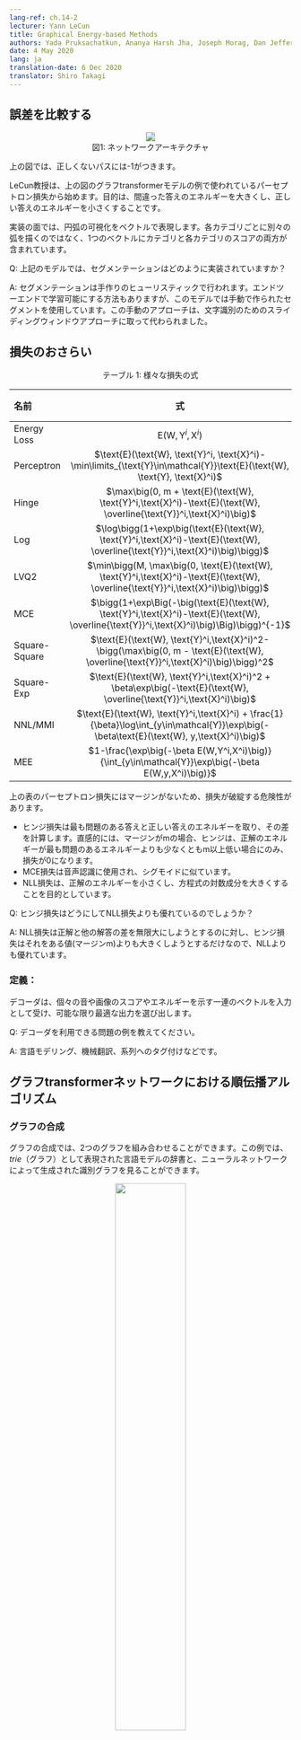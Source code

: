 ```yaml
---
lang-ref: ch.14-2
lecturer: Yann LeCun
title: Graphical Energy-based Methods
authors: Yada Pruksachatkun, Ananya Harsh Jha, Joseph Morag, Dan Jefferys-White, and Brian Kelly
date: 4 May 2020
lang: ja
translation-date: 6 Dec 2020
translator: Shiro Takagi
---
```


<!-- ## Comparing Losses -->
## 誤差を比較する

<!-- <center>
<img src="{{site.baseurl}}/images/week14/14-2/GT.png" style="background-color:#DCDCDC;" /><br>
Figure 1: Network Architecture
</center> -->
<center>
<img src="{{site.baseurl}}/images/week14/14-2/GT.png" style="background-color:#DCDCDC;" /><br>
図1: ネットワークアーキテクチャ
</center>

<!-- In the figure above, incorrect paths have -1.

Professor LeCun starts with perceptron loss, which is used in the example of Graph Transformer Model in the figure above. The goal is to make energy of wrong answers large, and correct ones small.

In terms of implementation, you would represent the arcs in the visualization with a vector. Rather than a separate arc for each category, one vector contains both the categories and the score for each category.

Q: How is the segmentor implemented in the model above?

A: The segment is handcrafted heuristics. The model uses a handcrafted segment although there is a way to make it trainable end-to-end. This handcrafted approach was superseded by the sliding window approach for character recognition. -->

上の図では、正しくないパスには-1がつきます。

LeCun教授は、上の図のグラフtransformerモデルの例で使われているパーセプトロン損失から始めます。目的は、間違った答えのエネルギーを大きくし、正しい答えのエネルギーを小さくすることです。

実装の面では、円弧の可視化をベクトルで表現します。各カテゴリごとに別々の弧を描くのではなく、1つのベクトルにカテゴリと各カテゴリのスコアの両方が含まれています。

Q: 上記のモデルでは、セグメンテーションはどのように実装されていますか？

A: セグメンテーションは手作りのヒューリスティックで行われます。エンドツーエンドで学習可能にする方法もありますが、このモデルでは手動で作られたセグメントを使用しています。この手動のアプローチは、文字識別のためのスライディングウィンドウアプローチに取って代わられました。


<!-- ## Overview of Losses -->
## 損失のおさらい

<!-- <center>
Table 1: Various Loss Equations
</center> -->
<center>
テーブル 1: 様々な損失の式
</center>

<!-- | Loss Equation | Formula  | Margin | -->
| 名前 | 式  | マージン |
| :---- | :----: | ---:|
| Energy Loss | $\text{E}(\text{W}, \text{Y}^i, \text{X}^i)$ | None |
| Perceptron | $\text{E}(\text{W}, \text{Y}^i, \text{X}^i)-\min\limits_{\text{Y}\in\mathcal{Y}}\text{E}(\text{W}, \text{Y}, \text{X}^i)$ | 0  |
| Hinge  | $\max\big(0, m + \text{E}(\text{W}, \text{Y}^i,\text{X}^i)-\text{E}(\text{W}, \overline{\text{Y}}^i,\text{X}^i)\big)$  | $m$ |
| Log  | $\log\bigg(1+\exp\big(\text{E}(\text{W}, \text{Y}^i,\text{X}^i)-\text{E}(\text{W}, \overline{\text{Y}}^i,\text{X}^i)\big)\bigg)$ | >0 |
| LVQ2  | $\min\bigg(M, \max\big(0, \text{E}(\text{W}, \text{Y}^i,\text{X}^i)-\text{E}(\text{W}, \overline{\text{Y}}^i,\text{X}^i)\big)\bigg)$ | 0 |
| MCE | $\bigg(1+\exp\Big(-\big(\text{E}(\text{W}, \text{Y}^i,\text{X}^i)-\text{E}(\text{W}, \overline{\text{Y}}^i,\text{X}^i)\big)\Big)\bigg)^{-1}$| >0 |
| Square-Square | $\text{E}(\text{W}, \text{Y}^i,\text{X}^i)^2-\bigg(\max\big(0, m - \text{E}(\text{W}, \overline{\text{Y}}^i,\text{X}^i)\big)\bigg)^2$ | $m$ |
| Square-Exp | $\text{E}(\text{W}, \text{Y}^i,\text{X}^i)^2 + \beta\exp\big(-\text{E}(\text{W}, \overline{\text{Y}}^i,\text{X}^i)\big)$ | >0 |
| NNL/MMI | $\text{E}(\text{W}, \text{Y}^i,\text{X}^i) + \frac{1}{\beta}\log\int_{y\in\mathcal{Y}}\exp\big(-\beta\text{E}(\text{W}, y,\text{X}^i)\big)$ | >0 |
| MEE |$1-\frac{\exp\big(-\beta E(W,Y^i,X^i)\big)}{\int_{y\in\mathcal{Y}}\exp\big(-\beta E(W,y,X^i)\big)}$ | >0 |


<!-- The perceptron loss seen in the table above does not have a margin, and thus the loss has a risk of collapsing.

* Hinge loss is taking the energy of the most offending answer, and the correct answer, and computing their difference. Intuitively, with a margin m, the hinge will only have loss of 0 when the correct energy is lower than the most offending energy by _at least_ m.
* MCE loss is used in speech recognition, and looks similar to a sigmoid.
* NLL loss aims to make the energy of the correct answer small, and make the log component of the equation large.

Q: How may hinge be better than NLL loss?

A: Hinge is better than NLL becuase hinge will try to push the difference between the correct answer and other answers to infinity, whereas hinge only wants to make it larger than some value (the margin m).  -->

上の表のパーセプトロン損失にはマージンがないため、損失が破綻する危険性があります。

* ヒンジ損失は最も問題のある答えと正しい答えのエネルギーを取り、その差を計算します。直感的には、マージンがmの場合、ヒンジは、正解のエネルギーが最も問題のあるエネルギーよりも少なくともm以上低い場合にのみ、損失が0になります。
* MCE損失は音声認識に使用され、シグモイドに似ています。
* NLL損失は、正解のエネルギーを小さくし、方程式の対数成分を大きくすることを目的としています。

Q: ヒンジ損失はどうにしてNLL損失よりも優れているのでしょうか？

A: NLL損失は正解と他の解答の差を無限大にしようとするのに対し、ヒンジ損失はそれをある値(マージンm)よりも大きくしようとするだけなので、NLLよりも優れています。

<!-- ### DEFINITION:

A decoder inputs a sequence of vectors that indicate the scores or energy of individual sounds or images, and picks out the best possible output.

Q: What are some examples of problems that can use decoders? 
A: Language modelling, machine translation, and sequence tagging. 

## Forward algorithm in Graph Transformer Networks

### Graph Composition

Graph composition allows us to combine two graphs. In this example we can see a language model lexicon being represented as a $trie$ (a graph) and a recognition graph which is produced by a neural network. -->

### 定義：

デコーダは、個々の音や画像のスコアやエネルギーを示す一連のベクトルを入力として受け、可能な限り最適な出力を選び出します。

Q: デコーダを利用できる問題の例を教えてください。

A: 言語モデリング、機械翻訳、系列へのタグ付けなどです。

## グラフtransformerネットワークにおける順伝播アルゴリズム

### グラフの合成

グラフの合成では、2つのグラフを組み合わせることができます。この例では、$trie$（グラフ）として表現された言語モデルの辞書と、ニューラルネットワークによって生成された識別グラフを見ることができます。

<!-- <center>
<img src="{{site.baseurl}}/images/week14/14-2/graph_composition.png" height="50%" width="50%" /><br>
<b>Figure 2</b>: Graph Composition
</center> -->
<center>
<img src="{{site.baseurl}}/images/week14/14-2/graph_composition.png" height="50%" width="50%" /><br>
<b>図2</b>: グラフの合成
</center>

<!-- The recognition graph specifies with different energy values (associated with each arc) how likely a character is at a particular step.

Now, for this example, the question we answer with a graph composition operation is, what is the best path in this recognition graph that also agrees with our lexicon?

The common hop from step 1 to step 2 between the recognition graph and the grammar is the character $c$, associated with energy 0.4. Hence, our interpretation graph contains just 1 arc between step 1 and 2 corresponding to $c$. Similarly, possible characters between step 2 and 3 are $x$, $u$ and $a$ in the recognition graph. Branches following $c$ in the grammar graph contain $u$ and $a$. So, the graph composition operation picks out arcs $u$ and $a$ to be present in the interpretation graph. It also associates the arc it copies from the recognition graph with their energy values. 

If the grammar also contained energy values associated with arcs, the graph composition would have added the energy values or combined them using some other operator.

In a similar fasion, graph composition also allows us to combine two knowledge bases that are represented by neural networks. In the example discused above, the grammar can essentially be represented as a neural network predicting the next character. The softmax output of the NN provides us with the transition probabilities to the next character from a given node.

As a side note, if the language model shown in this example is a neural network, we can backpropagate through the entire structure. This becomes an example of a differentiable program where we backpropagate through a program containing loops, if-conditions, recursions etc. -->

識別グラフは、（各円弧に関連付けられた）異なるエネルギー値で、ある文字が特定のステップでどの程度の可能性があるかを指定します。

さて、この例では、グラフの合成操作で答える質問は、この識別グラフの中で、私たちの辞書と一致する最良のパスは何か、ということです。

識別グラフと文法の間のステップ1からステップ2への共通ホップは、エネルギー0.4の文字$c$です。したがって、我々の解釈グラフには、ステップ 1 とステップ 2 の間に $c$ に対応する円弧が 1 つだけ含まれています。同様に、ステップ2とステップ3の間にあり得る文字は、識別グラフでは、$x$, $u$, $a$です。文法グラフの$c$に続く枝には、$u$と$a$が含まれています。そこで、グラフ合成演算は、解釈グラフに存在する円弧 $u$ と $a$ を選び出します。また、識別グラフからコピーした円弧を、それらのエネルギー値に関連付けます。

もし文法にも円弧に関連するエネルギー値が含まれていたとしたら、グラフの合成はエネルギー値を追加するか、他の演算子を使ってそれらを結合していたでしょう。

同様の流れで、グラフの合成はまた、ニューラルネットワークによって表現される２つの知識ベースを結合することを可能にします。上で説明した例では、文法は本質的に次の文字を予測するニューラルネットワークとして表現することができます。NNのsoftmax出力は、与えられたノードから次の文字への遷移確率を提供してくれます。

余談ですが、この例で示されている言語モデルがニューラルネットワークであれば、構造全体を誤差逆伝播することができます。これは、ループ、if条件、再帰などを含むプログラムを逆伝播する微分可能なプログラムの例になります。

<!-- ### A check reader from mid-90s -->
### 90年代半ばのチェックリーダー

<!-- The entire architecture of a check reader from the mid-90s is quite complex, but what we are primarily interested in, is the part starting from the character recogniser, which produces the recognition graph. -->
90年代半ばのチェックリーダーの全体のアーキテクチャは非常に複雑ですが、私たちが主に興味を持っているのは、識別グラフを生成する文字識別器から始まる部分です。

<!-- <center>
<img src="{{site.baseurl}}/images/week14/14-2/check_reader.png"/><br>
<b>Figure 3</b>: Check reader
</center> -->
<center>
<img src="{{site.baseurl}}/images/week14/14-2/check_reader.png"/><br>
<b>図3</b>: チェックリーダー
</center>
<!-- 
This recongnition graph undergoes two separate composition operations, one with the correct interpretation (or the ground truth) and second with the grammar which creates a graph of all possible interpretations.

<!-- The entire system is trained via the Negative Log-Likelihood loss function. The negative log-likelihood says that each path in the interpretation graph is a possible interpretation and sum of energies along that path is the energy of that interpretation.

Now, instead of using the Viterbi algorithm, we use the forward algorithm. The following sub-sections discuss the differences between the two approaches. -->

この識別グラフは、2つの別々の合成操作を受けます。1つは正しい解釈（または真の値）で、2つ目は文法で、これによってすべての可能な解釈のグラフを作成します。

システム全体は負の対数尤度損失関数を使って学習されます。負の対数尤度を用いるとはつまり、解釈グラフの各パスが可能な解釈であり、そのパスに沿ったエネルギーの総和がその解釈のエネルギーであるということです。

ここで、ビタビアルゴリズムの代わりに、フォワードアルゴリズムを使用します。以下のサブセクションでは、2つのアプローチの違いを議論します。

<!-- #### Viterbi algorithm

Viterbi algorithm is a dynamic programming algorithm that is used to find the most likely path (or the path with the minimum energy) in a given graph. It minimises the energy with respect to a latent variable z, where z represents the path we are taking in the graph. -->

#### ビタビアルゴリズム

<!-- Viterbi algorithm is a dynamic programming algorithm that is used to find the most likely path (or the path with the minimum energy) in a given graph. It minimises the energy with respect to a latent variable z, where z represents the path we are taking in the graph. -->
ビタビアルゴリズムは、与えられたグラフの中で最も可能性の高いパス（またはエネルギーが最小となるパス）を見つけるために使用される動的計画法です。これは、潜在変数 $z$ に関するエネルギーを最小化します。

$$F (x, y) = \min_{z} \; E(x, y, z)$$

<!-- #### The forward algorithm -->
#### フォワードアルゴリズム

<!-- The forward algorithm, on the other hand, computes the log of sum of exponentials of the negative value of energies of all paths. This mouthful can be easily seen as a formula below: -->
一方、フォワードアルゴリズムは、すべてのパスの負のエネルギーの指数の和の対数を計算します。これは、以下の式で簡単にわかります。

$$F_{\beta} (x, y) = -\frac{1}{\beta} \; \log \; \sum_{z \, \in \, \text{paths}} \; \exp \, (- \beta \; E(x, y, z))$$

<!-- This is marginalising over the latent variable z, which defines the paths in an interpretation graph. This approach computes this log sum exponential value over all possible paths to a particular node. This is like combning the cost of all possible paths in a soft-minimum way.

The forward algorithm is cheap to implement and does not cost more than Viterbi algorithm. Also, we can backpropagate through the forward algorithm node in the graph.

The working of the forward algorithm can be shown using the following example defined on an interpretation graph. -->

これは、解釈グラフのパスを定義する潜在変数$z$を周辺化しています。このアプローチでは，特定のノードへのすべての可能なパスについて，この対数和指数値を計算します。これは、ソフトミニマムな方法で、すべての可能なパスのコストを計算するようなものです。

フォワードアルゴリズムは実装が安価で、ビタビアルゴリズムよりもコストがかかりません。また、グラフ上のノードを経由して誤差逆伝播することも可能です。

フォワードアルゴリズムの動作は、解釈グラフ上に定義された以下の例を用いて示すことができます。

<!-- <center>
<img src="{{site.baseurl}}/images/week14/14-2/interpretation_graph.png" height="50%" width="50%" /><br>
<b>Figure 4</b>: Interpretation graph
</center> -->
<center>
<img src="{{site.baseurl}}/images/week14/14-2/interpretation_graph.png" height="50%" width="50%" /><br>
<b>図4</b>: 解釈グラフ
</center>


<!-- The cost from the input node to the red shaded node is computed by marginalising over all possible paths reaching the red node. The arrows entering the red node define these possible paths in our example.

For the red node, the value of energy at the node is given by: -->

入力ノードから赤い網掛けのノードまでのコストは、赤いノードに到達する可能性のあるすべてのパスを周辺化することによって計算されます。赤いノードに入る矢印は、この例ではこれらの可能なパスを定義しています。

赤色のノードでは、ノードでのエネルギーの値は次のように与えられます。

$$-\frac{1}{\beta} \; \log \; [ \, \exp \, (- \, \beta (e_1 \, + \, e_3)) \; + \; \exp \, (- \, \beta (e_2 \, + \, e_4)) \, ]$$

<!-- #### Neural network analogy of forward algorithm -->
#### フォワードアルゴリズムのアナロジーとしてのニューラルネットワーク

<!-- The forward algorithm is a special case of the belief-propagation algorithm, when the underlying graph is a chain graph. This entire algorithm can be viewed as a feed-forward neural network where the function at each node is a log sum of exponentials and an addition term. 

For each node in the interpretation graph, we maintain a variable $\alpha$. -->

フォワードアルゴリズムは、基礎となるグラフが鎖グラフである場合の信念伝播アルゴリズムの特殊なケースです。このアルゴリズム全体は、各ノードでの関数が指数と加算項の対数和であるフィードフォワードニューラルネットワークとして見ることができます。

解釈グラフの各ノードについて、変数$\alpha$を維持します。

$$ \alpha_{i} = - \; \log \; \biggl[ \sum_{k \, \in \, \text{parent} \, (i)} \; \exp \, (- \, \beta \; (\alpha_k \, + \, e_{ki})) \biggl]$$

<!-- where $e_{ki}$ is the energy of the link from node $k$ to node $i$.  -->
ここで、$e_{ki}$は、ノード$k$からノード$i$へのリンクのエネルギーです。

<!-- $\alpha_i$ forms the activation of a node $i$ in this neural network and $e_{ki}$ is the weight between nodes $k$ and node $i$. This formulation is algebraically equivalent to the weighted sum operations of a regular neural network in the log domain.

We can backpropagate through the dynamic interpretation graph (since it changes from example to example) on which we apply the forward algorithm. We can compute the gradients of $F(x, y)$ computed at the last node of the graph w.r.t the $e_{ki}$ weights defining the edges of the interpretation graph. -->

このニューラルネットワークにおいて、$\alpha_i$はノード$i$の活性を形成し、$e_{ki}$はノード$k$とノード$i$の間の重みです。この定式化は、対数領域における通常のニューラルネットワークの重み付き和と代数的に等価です。

フォワードアルゴリズムを適用した動的解釈グラフ（例から例へと変化するので）を誤差逆伝播することができます。解釈グラフのエッジを定義する $e_{ki}$ の重みを用いて、グラフの最後のノードで計算された $F(x, y)$ の勾配を計算することができます。

<!-- <center>
<img src="{{site.baseurl}}/images/week14/14-2/check_reader.png" /><br>
<b>Figure 5</b>: Check reader
</center> -->
<center>
<img src="{{site.baseurl}}/images/week14/14-2/check_reader.png" /><br>
<b>図5</b>: チェックリーダー
</center>
<!-- 
Returning back to the check reader example, we apply the forward algorithm on the two graph compositions and obtain the energy value at the last node using the log sum exponential forumla. The difference between these energy values is the negative log-likelihood loss.

<!-- The value obtained from applying the forward algorithm on the graph composition between correct answer and recognition graph is the log sum exponential value of the correct answer. In contrast, log sum exponential value at the last node of the graph composition between recognition graph and grammar is the marginalised value over all possible valid interpretations. -->

チェックリーダーの例に戻り、2つのグラフ合成にフォワードアルゴリズムを適用し、対数和指数を使用して最後のノードでのエネルギー値を求めます。これらのエネルギー値の差が負の対数尤度損失です。

正解グラフと識別グラフの間のグラフ構成にフォワードアルゴリズムを適用して得られる値は、正解の対数和指数値です。対照的に、識別グラフと文法の間のグラフ構成の最後のノードでの対数和指数値は、すべての可能性のある有効な解釈にわたって周辺化された値です。

<!-- # Lagrangian formulation of Backpropagation
For an input $x$ and target output $y$, we can formulate a network as a collection of functions, $f_k$ and weights, $w_k$ such that successive steps in the network output $z_k$ with $z_{k+1} = f_k(z_k, w_k)$. In a supervised setting, the goal of the network is to minimize $C(z_n, y)$, the cost of the $n^\mathrm{th}$ output of the network, with respect to the ground truth. This is equivalent to the problem of minimizing $C(z_n, y)$ with respect to the constraints $z_{k+1} = f_k(z_k, w_k)$ and $z_0 = x$. -->

# 誤差逆伝播のラグランジアンによる定式化
入力 $x$ と目標出力 $y$ に対して、ネットワークを関数 $f_k$ と重み $w_k$ の集合として定式化すると、ネットワークの連続するステップが $z_{k+1} = f_k(z_k, w_k)$ で $z_k$ を出力するようになります。教師あり学習の場合では、ネットワークの目標は、ネットワークの $n$番目の出力のコストである $C(z_n, y)$ を、真の値に対して最小化することです。これは、制約 $z_{k+1} = f_k(z_k, w_k)$ と $z_0 = x$ に対して $C(z_n, y)$ を最小化する問題と等価です。

<!-- The Lagrangian can be written: -->
ラグランジアンは次のように書くことができます：
<!-- $$ \mathcal{L}(x, y, \lambda_i, z_i, w_i) = C(z_n, y) + \sum\limits_{k=0}^{n-1} \lambda^T_{k+1}(z_{k+1} - f_k(z_k, w_k)) $$ -->
$$ \mathcal{L}(x, y, \lambda_i, z_i, w_i) = C(z_n, y) + \sum\limits_{k=0}^{n-1} \lambda^T_{k+1}(z_{k+1} - f_k(z_k, w_k)) $$
<!-- where the $ \lambda $ terms denote Lagrange multipliers (see [Paul's online notes](http://tutorial.math.lamar.edu/Classes/CalcIII/LagrangeMultipliers.aspx) for a refresher if Calc 3 was a while ago). -->
ここで $\lambda$ の項はラグランジュの未定乗数を表します（Calc 3 を受けたのが少し前であれば、[Paul's online notes](http://tutorial.math.lamar.edu/Classes/CalcIII/LagrangeMultipliers.aspx)を参照してください）。

$\mathcal{L}$を最小化するためには、$\mathcal{L}$の偏微分を、それぞれの引数についてゼロにして解く必要があります。
<!-- To minimize $\mathcal{L}$, we need to set the partial derivatives of $\mathcal{L}$ with respect to each of its arguments to zero and solve. -->

<!-- - For $\lambda$, we simply recover the constraint: $\frac{\partial{\mathcal{L}}}{\partial \lambda_{k+1}} = 0 \rightarrow z_{k+1} = f_k(z_k, w_k)$.
- For $z_k$, $\frac{\partial \mathcal{L}}{\partial z_k} = 0 \rightarrow \lambda^T_k - \lambda^T_{k+1} \frac{\partial f_k(z_k, w)}{\partial z_k} \rightarrow \lambda_k = \frac{\partial f_k(z_k, w_k)^T}{\partial z_k}\lambda_{k+1}$, which is just the standard backpropagation formula. -->
- $\lambda$について、単に制約: $\frac{\partial{\mathcal{L}}}{\partial \lambda_{k+1}} = 0 \rightarrow z_{k+1} = f_k(z_k, w_k)$を復元します。
- $z_k$について、$\frac{\partial \mathcal{L}}{\partial z_k} = 0 \rightarrow \lambda^T_k - \lambda^T_{k+1} \frac{\partial f_k(z_k, w)}{\partial z_k} \rightarrow \lambda_k = \frac{\partial f_k(z_k, w_k)^T}{\partial z_k}\lambda_{k+1}$。これは、単なる普通の誤差逆伝播の式です。

<!-- This approach originated with Lagrange and Hamilton in the context of Classical Mechanics, where the minimization is over the energy of the system and the $\lambda$ terms denote physical constraints of the system, such as two balls being forced to stay at a fixed distance from each other by virtue of being attached by a metal bar, for example. -->
このアプローチは、古典力学の文脈でラグランジュとハミルトンに由来します。そこでは最小化はシステムのエネルギーについて行っており、$\lambda$項は、システムの物理的な制約を示しています。例えば二つの球を金属の棒でくっつけることで、二つの球が固定した距離を保っているように強制するようなものです。

<!-- In a situation where we need to minimize the cost $C$ at every time step, $k$, the Lagrangian becomes
$$ \mathcal{L} = \sum_k \left(C_k(z_k, y_k) + \lambda^T_{k+1}(z_{k+1} - f_k(z_k, w_k)) \right) $$. -->
時間ステップごとに $k$ のコスト $C$ を最小化する必要がある状況では、ラグランジアンは次のようになります
$$\mathcal{L} = \sum_k \left(C_k(z_k, y_k) + \lambda^T_{k+1}(z_{k+1} - f_k(z_k, w_k)) \right)$$

# Neural Ordinary Differential Equation
<!-- Using this formulation of backprop, we can now talk about a new class of models, Neural ODEs. These are basically recurrent networks where the state, $z$, at time $t$ is given by
$ z_{t+\text{d}t} = z_t + f(z_t, W) dt  $, where $ W$ represents some set of fixed parameters. This can also be expressed as an ordinary differential equation (no partial derivatives): $\frac{\text{d}z}{\text{d}t} = f(z_t, W)$.

Training such a network using the Lagrangian formulation is very straightforward. If we have a target, $y$, and want the state of the system to reach $y$ by time $T$, we simply establish the cost function as the distance between $z_T$ and $y$. Another goal of the network could be to find a stable state of the system, i.e. one that ceases to change after a certain point. Mathematically, this is equivalent to setting $\frac{\text{d}z}{\text{d}t} = f(y, W) = 0$. In general, finding a solution, $y$ to this equation is much easier than back propagation through time, because the network need not remember the gradient with respect to the whole sequence, and only has to minimize $f$ or $\lvert f \rvert^2$. For more information about training neural ODE's to reach fixed points, see [(Lecun88)](http://yann.lecun.com/exdb/publis/pdf/lecun-88.pdf). -->

この誤差逆伝播の式を使って、ニューラルODEという新しいクラスのモデルについて話すことができます。これらは、基本的にはリカレントネットワークであり、 $t$ における状態 $z$ は次のように与えられます：
$z_{t+\text{d}t} = z_t + f(z_t, W) dt$。ここで、$W$ は固定パラメータの集合を表します。これは，常微分方程式（偏微分なし）で表現することもできます： $\frac{\text{d}z}{\text{d}t} = f(z_t, W)$。

このようなラグランジュ方程式を用いたネットワークの学習は非常に簡単です。目標$y$があり、システムの状態が時間$T$までに$y$に到達するようにしたい場合、コスト関数を$z_T$と$y$の間の距離として設定するだけです。ネットワークのもう一つの目的は、システムの安定した状態、つまり、ある点を境に変化しなくなる状態を見つけることかもしれません。数学的には、これは $\frac{\text{d}z}{\text{d}t} = f(y, W) = 0$ とするのと同じです。一般的に、この方程式の解 $y$ を見つけることは、時間の逆伝播よりもはるかに簡単です。なぜなら、ネットワークは、全シーケンスに関する勾配を記憶する必要がなく、 $f$ または  $\lvert f \rvert^2$ を最小化すればよいからです。固定点に到達するためのニューラルODEの訓練については、 [(Lecun88)](http://yann.lecun.com/exdb/publis/pdf/lecun-88.pdf)を参照してください。

<!-- # Variational Inference in terms of Energy -->
# エネルギーの意味における変分推論

<!-- ## Introduction -->
## 導入
<!-- For an elementary energy function $E(x,y,z)$, if we wish to marginalize over a variable, z, to obtain a loss in terms of only $x$ and $y$,  $L(x,y)$, we must compute -->
ある初等的なエネルギー関数 $E(x,y,z)$ を、変数 $z$ に対して周辺化して、 $x$ と $y$ と $L(x,y)$ だけの損失を得るには、次の計算をしなければなりません。

$$L(x,y) = -\frac{1}{\beta}\int_z \exp(-\beta E(x,y,z))$$

<!-- If we then multiply by $\frac{q(z)}{q(z)}$, we get
$$L(x,y) = -\frac{1}{\beta}\int_z q(z) \frac{\exp({-\beta E(x,y,z)})}{q(z)}$$ -->
$\frac{q(z)}{q(z)}$をかけると、 次の式を得ます
$$L(x,y) = -\frac{1}{\beta}\int_z q(z) \frac{\exp({-\beta E(x,y,z)})}{q(z)}$$

<!-- If we assume that $q(z)$ is a probability distribution over $z$, we can interpret our rewritten loss function integral as an expected value, with respect to the distribution of $\frac{\exp({-\beta E(x,y,z)})}{q(z)}$. -->
$q(z)$を$z$上の確率変数とすると、書き直した損失関数の積分を、 分布$\frac{\exp({-\beta E(x,y,z)})}{q(z)}$に関する期待値として解釈することができます。
 <!-- we can interpret our rewritten loss function integral as an expected value, with respect to the distribution of $\frac{\exp({-\beta E(x,y,z)})}{q(z)}$. -->

<!-- We use this interpretation, Jensen's Inequality, and sampling-based approximations, to indirectly optimize our loss function. -->
この解釈、イェンセンの不等式、サンプリングに基づく近似を用いて、間接的に損失関数を最適化します。

<!-- ## Jensen's Inequality -->
## イェンセンの不等式

<!-- Jensen's Inequality is a geometrical observation that states: if we have a convex function, then the *expectation* of that function, over a range, is less than the average of the function evaluated at the beginning and end of the range. Geometrically illustrated this is very intuitive: -->
イェンセンの不等式は、次のようなことを述べる幾何学的な観察です：凸関数がある場合、その関数の*期待値*は、ある範囲にわたって、範囲の最初と最後に評価された関数の平均値よりも小さくなります。幾何学的に説明すると、これは非常に直感的です。


<!-- <center>
<img src="{{site.baseurl}}/images/week14/14-2/wikipedia_jensens_inequality.png" height="50%" width="50%" style="background-color:#DCDCDC;" /><br>
<b>Figure 6:</b> Jensen's Inequality (taken from [Wikipedia](https://en.wikipedia.org/wiki/Jensen%27s_inequality))
</center> -->
<center>
<img src="{{site.baseurl}}/images/week14/14-2/wikipedia_jensens_inequality.png" height="50%" width="50%" style="background-color:#DCDCDC;" /><br>
<b>図6:</b> イェンセンの不等式([Wikipedia](https://en.wikipedia.org/wiki/Jensen%27s_inequality)から)
</center>

<!-- 
Likewise, if $F$ is convex, for a fixed probability distribution $q$, we can infer from  Jensen's Inequality that over the range $z$, -->
同様に、$F$が凸である場合、固定された確率分布 $q$ に対して、イェンセンの不等式から、 $z$ の範囲にわたって、 $f$ が凸であることが推論できます。

$$F\Bigg(\int_z q(z)h(z)\Bigg) \leq \int_z q(z)F(h(z)) \tag{1}$$

<!-- Now, recall that our marginalized $L(x,y)$ after multiplication with $\frac{q(z)}{q(z)}$ is,  
$$L(x,y) = -\frac{1}{\beta}\int_z q(z) \frac{\exp({-\beta E(x,y,z)})}{q(z)}$$ -->
今、$\frac{q(z)}{q(z)}$がかけられた後の、周辺化された$L(x,y)$は、次のようになることを思い出してください
$$L(x,y) = -\frac{1}{\beta}\int_z q(z) \frac{\exp({-\beta E(x,y,z)})}{q(z)}$$

<!-- If we make $h(z) = -\frac{1}{\beta} \frac{\exp({-\beta E(x,y,z)})}{q(z)}$, we know from Jensen's Inequality $(1)$ that -->
$h(z) = -\frac{1}{\beta} \frac{\exp({-\beta E(x,y,z)})}{q(z)}$とすると、イェンセンの不等式$(1)$から、次のことがわかります

$$F\Bigg(\int_z q(z)\frac{\exp({-\beta E(x,y,z)})}{q(z)}\Bigg) \leq \int_z q(z)F\Bigg(\frac{\exp({-\beta E(x,y,z)})}{q(z)}\Bigg)$$

<!-- Let's continue to work this, with a concrete convex loss function, $F(x) = -\log(x)$ -->
引き続き、具体的な凸な損失関数として $F(x) = -\log(x)$ を使ってみましょう。

$$-\log\Bigg(-\frac{1}{\beta}\int_z q(z)\frac{\exp({-\beta E(x,y,z)})}{q(z)}\Bigg) \leq \int_z q(z) * \frac{-1}{\beta}\log\Bigg(\frac{\exp({-\beta E(x,y,z)})}{q(z)}\Bigg)$$

$$\leq \int_z q(z)[E(x,y,z) + \frac{1}{\beta}\log(q(z))]$$

$$\leq \int_z q(z)E(x,y,z) + \frac{1}{\beta}\int_z q(z)\log(q(z))$$

<!-- Great! Now we have an upper bound to our loss function $L(x,y)$, composed of two terms we understand. The first term $\int_z q(z)E(x,y,z)$ is the *average* energy. And the second term $\frac{1}{\beta}\int_z\log(q(z))$ is just some factor ($-\frac{1}{\beta}$) times the *entropy* of the distribution $q$. -->
すばらしい！これで損失関数 $L(x,y)$の上限がわかりました。 上限は私たちが知っている2つの項で構成されています 最初の項 $\int_z q(z)E(x,y,z)$ は *平均* エネルギーです。 そして、２番目の項 $\frac{1}{\beta}\int_z\log(q(z))$ は、いくつかの因子($-\frac{1}{\beta}$)に、分布$q$の*エントロピー*をかけたものです。

<!-- ## What's the point?

We now have formulated an upper bound in such a way that we can avoid complicated integrations, and instead simply approximate these values by sampling from a surrogate distribution ($q(z)$), of our choice!

To get the value of the first term of our upper bound function, we just sample from that distribution, and compute the average value of $L$ that we obtain from applying our sampled $z$'s.

The second term (a factor of entropy) is just a property of the distribution family, and can likewise be approximated with random sampling of $q$.

Finally, we can minimize $L$ with respect to its parameters (say, weights of a network $W$), by minimizing this function that bounds $L$ above. We conduct this minimization by updating our two variables: (1) the entropy of $q$, and (2) our model parameters $W$. -->

# 要点は何でしょうか？

これで、複雑な積分を避けることができるように上界を定式化することができました。複雑な積分をする代わりに、我々の選択した代理分布($q(z)$)からサンプリングすることで、これらの値を単純に近似することができます!

上界の関数の最初の項の値を得るために、その分布からサンプリングし、サンプリングした $z$ を適用して得られる $L$ の平均値を計算します。

2番目の項（エントロピーの因子）は、分布族の性質であり、同様に $q$ のランダムサンプリングで近似することができます。

最後に、パラメータ（例えば、ネットワーク $W$ の重み）に関して $L$ を最小化することで、 $L$ を最小化することができます。この最小化は、2つの変数を更新することで行います。(1) $q$のエントロピー、(2)モデルのパラメータ$W$です。

<!-- ## Summary
This is the "energy view" of variational inference. If you need to compute the log of a sum of exponentials, replace it with the average of your function plus an entropy term. This gives us an upper bound. We then minimze this upper bound, and in doing so minimize the function we actually care about. -->
## まとめ
これは「エネルギーの視点から見た」変分推論です。指数の和の対数を計算する必要がある場合、関数の平均にエントロピー項を加えたものに置き換えます。これにより、上界が得られます。そして、この上界を最小化することで、実際に関心のある関数を最小化することができます。

